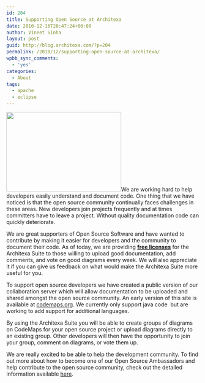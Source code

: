 ```yaml
---
id: 204
title: Supporting Open Source at Architexa
date: 2010-12-16T20:47:24+00:00
author: Vineet Sinha
layout: post
guid: http://blog.architexa.com/?p=204
permalink: /2010/12/supporting-open-source-at-architexa/
wpbb_sync_comments:
  - 'yes'
categories:
  - About
tags:
  - apache
  - eclipse
---
```

<!--S-ButtonZ 1.1.5 Start-->

<div style="float: left; width: 42px; padding-right: 10px; margin: 0 -52px 0 0; position: relative; left: -62px; top: 8px">
</div>

<!--S-ButtonZ 1.1.5 End-->

[<img class="alignright size-medium wp-image-207" title="openSource" src="/assets/uploads/2010/12/openSource-300x207.jpg" alt="" width="300" height="207" srcset="/assets/uploads/2010/12/openSource-300x207.jpg 300w, /assets/uploads/2010/12/openSource.jpg 568w" sizes="(max-width: 300px) 100vw, 300px" />](/assets/uploads/2010/12/openSource.jpg)We are working hard to help developers easily understand and document code. One thing that we have noticed is that the open source community continually faces challenges in these areas. New developers join projects frequently and at times committers have to leave a project. Without quality documentation code can quickly deteriorate.

We are great supporters of Open Source Software and have wanted to contribute by making it easier for developers and the community to document their code. As of today, we are providing **[free licenses](http://www.architexa.com/start/open-source)** for the Architexa Suite to those willing to upload good documentation, add comments, and vote on good diagrams every week. We will also appreciate it if you can give us feedback on what would make the Architexa Suite more useful for you.

<!--more-->

To support open source developers we have created a public version of our collaboration server which will allow documentation to be uploaded and shared amongst the open source community. An early version of this site is available at [codemaps.org](http://codemaps.org). We currently only support java code  but are working to add support for additional languages.

By using the Architexa Suite you will be able to create groups of diagrams on CodeMaps for your open source project or upload diagrams directly to an existing group. Other developers will then have the opportunity to join your group, comment on diagrams, or vote them up.

We are really excited to be able to help the development community. To find out more about how to become one of our Open Source Ambassadors and help contribute to the open source community, check out the detailed information available [here](http://www.architexa.com/start/open-source).

<div style="clear:both;">
  &nbsp;
</div>